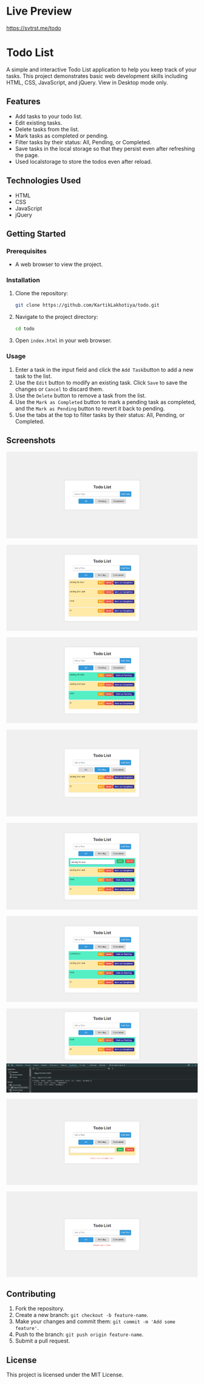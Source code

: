 # Live Preview

https://svtrst.me/todo

# Todo List

A simple and interactive Todo List application to help you keep track of your tasks. This project demonstrates basic web development skills including HTML, CSS, JavaScript, and jQuery. View in Desktop mode only.

## Features

- Add tasks to your todo list.
- Edit existing tasks.
- Delete tasks from the list.
- Mark tasks as completed or pending.
- Filter tasks by their status: All, Pending, or Completed.
- Save tasks in the local storage so that they persist even after refreshing the page.
- Used localstorage to store the todos even after reload.

## Technologies Used

- HTML
- CSS
- JavaScript
- jQuery

## Getting Started

### Prerequisites

- A web browser to view the project.

### Installation

1. Clone the repository:

   ```sh
   git clone https://github.com/KartikLakhotiya/todo.git
   ```
2. Navigate to the project directory:

   ```sh
   cd todo
   ```
3. Open `index.html` in your web browser.

### Usage

1. Enter a task in the input field and click the `Add Task`button to add a new task to the list.
2. Use the `Edit` button to modify an existing task. Click `Save` to save the changes or `Cancel` to discard them.
3. Use the `Delete` button to remove a task from the list.
4. Use the `Mark as Completed` button to mark a pending task as completed, and the `Mark as Pending` button to revert it back to pending.
5. Use the tabs at the top to filter tasks by their status: All, Pending, or Completed.

## Screenshots

![1716821643433](image/README/1716821643433.png)

![1716821823098](image/README/1716821823098.png)

![1716821832111](image/README/1716821832111.png)

![1716821845849](image/README/1716821845849.png)

![1716821895502](image/README/1716821895502.png)

![1716821901848](image/README/1716821901848.png)

![1716821914870](image/README/1716821914870.png)

![1716821921923](image/README/1716821921923.png)

![1716821928904](image/README/1716821928904.png)

## Contributing

1. Fork the repository.
2. Create a new branch: `git checkout -b feature-name`.
3. Make your changes and commit them: `git commit -m 'Add some feature'`.
4. Push to the branch: `git push origin feature-name`.
5. Submit a pull request.

## License

This project is licensed under the MIT License.
